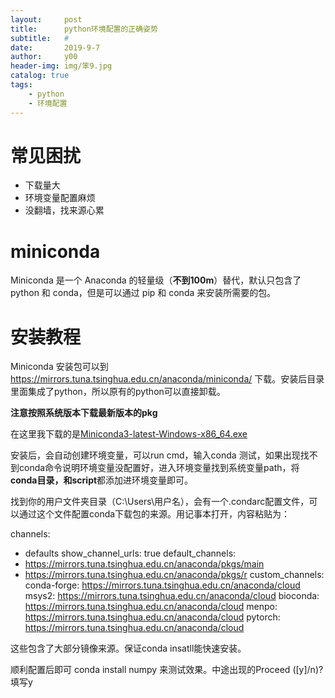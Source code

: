 ```yaml
---
layout:     post
title:      python环境配置的正确姿势
subtitle:   #
date:       2019-9-7
author:     y00
header-img: img/笨9.jpg
catalog: true
tags:
    - python
    - 环境配置
---
```


# 常见困扰
* 下载量大
* 环境变量配置麻烦
* 没翻墙，找来源心累

# miniconda

Miniconda 是一个 Anaconda 的轻量级（**不到100m**）替代，默认只包含了 python 和 conda，但是可以通过 pip 和 conda 来安装所需要的包。


# 安装教程

Miniconda 安装包可以到 https://mirrors.tuna.tsinghua.edu.cn/anaconda/miniconda/ 下载。安装后目录里面集成了python，所以原有的python可以直接卸载。

**注意按照系统版本下载最新版本的pkg**

在这里我下载的是[Miniconda3-latest-Windows-x86_64.exe](https://mirrors.tuna.tsinghua.edu.cn/anaconda/miniconda/Miniconda3-latest-Windows-x86_64.exe)

安装后，会自动创建环境变量，可以run cmd，输入conda 测试，如果出现找不到conda命令说明环境变量没配置好，进入环境变量找到系统变量path，将**conda目录，和script**都添加进环境变量即可。

找到你的用户文件夹目录（C:\Users\用户名），会有一个.condarc配置文件，可以通过这个文件配置conda下载包的来源。用记事本打开，内容粘贴为：

channels:
  - defaults
show_channel_urls: true
default_channels:
  - https://mirrors.tuna.tsinghua.edu.cn/anaconda/pkgs/main
  - https://mirrors.tuna.tsinghua.edu.cn/anaconda/pkgs/r
custom_channels:
  conda-forge: https://mirrors.tuna.tsinghua.edu.cn/anaconda/cloud
  msys2: https://mirrors.tuna.tsinghua.edu.cn/anaconda/cloud
  bioconda: https://mirrors.tuna.tsinghua.edu.cn/anaconda/cloud
  menpo: https://mirrors.tuna.tsinghua.edu.cn/anaconda/cloud
  pytorch: https://mirrors.tuna.tsinghua.edu.cn/anaconda/cloud

这些包含了大部分镜像来源。保证conda insatll能快速安装。

顺利配置后即可 conda install numpy 来测试效果。中途出现的Proceed ([y]/n)? 填写y
